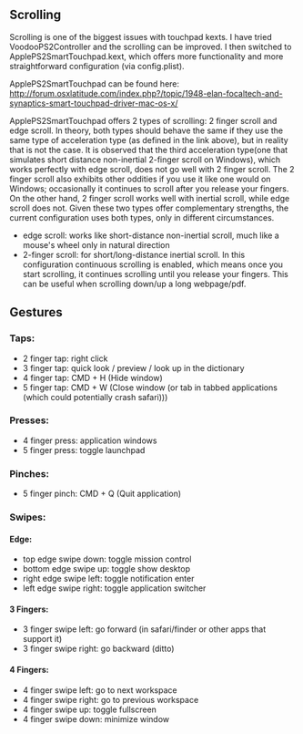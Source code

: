## Scrolling
Scrolling is one of the biggest issues with touchpad kexts. I have tried VoodooPS2Controller and the scrolling can be improved. I then switched to ApplePS2SmartTouchpad.kext, which offers more functionality and more straightforward configuration (via config.plist). 

ApplePS2SmartTouchpad can be found here: http://forum.osxlatitude.com/index.php?/topic/1948-elan-focaltech-and-synaptics-smart-touchpad-driver-mac-os-x/

ApplePS2SmartTouchpad offers 2 types of scrolling: 2 finger scroll and edge scroll. In theory, both types should behave the same if they use the same type of acceleration type (as defined in the link above), but in reality that is not the case. It is observed that the third acceleration type(one that simulates short distance non-inertial 2-finger scroll on Windows), which works perfectly with edge scroll, does not go well with 2 finger scroll. The 2 finger scroll also exhibits other oddities if you use it like one would on Windows; occasionally it continues to scroll after you release your fingers. On the other hand, 2 finger scroll works well with inertial scroll, while edge scroll does not. Given these two types offer complementary strengths, the current configuration uses both types, only in different circumstances.
* edge scroll: works like short-distance non-inertial scroll, much like a mouse's wheel only in natural direction
* 2-finger scroll: for short/long-distance inertial scroll. In this configuration continuous scrolling is enabled, which means once you start scrolling, it continues scrolling until you release your fingers. This can be useful when scrolling down/up a long webpage/pdf.

## Gestures
### Taps:
* 2 finger tap: right click 
* 3 finger tap: quick look / preview / look up in the dictionary
* 4 finger tap: CMD + H (Hide window)
* 5 finger tap: CMD + W (Close window (or tab in tabbed applications (which could potentially crash safari)))


### Presses:
* 4 finger press: application windows
* 5 finger press: toggle launchpad

### Pinches:
* 5 finger pinch: CMD + Q (Quit application)

### Swipes:
#### Edge:
* top edge swipe down: toggle mission control
* bottom edge swipe up: toggle show desktop
* right edge swipe left: toggle notification enter
* left edge swipe right: toggle application switcher

#### 3 Fingers:
* 3 finger swipe left: go forward (in safari/finder or other apps that support it)
* 3 finger swipe right: go backward (ditto)

#### 4 Fingers:
* 4 finger swipe left: go to next workspace
* 4 finger swipe right: go to previous workspace
* 4 finger swipe up: toggle fullscreen
* 4 finger swipe down: minimize window



